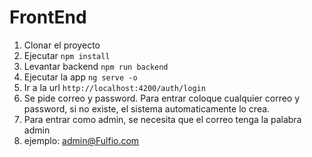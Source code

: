 # FrontEnd

1. Clonar el proyecto
2. Ejecutar ```npm install```
3. Levantar backend ```npm run backend```
4. Ejecutar la app  ```ng serve -o```
5. Ir a la url ```http://localhost:4200/auth/login```
6. Se pide correo y password. Para entrar coloque cualquier correo y password,
si no existe, el sistema automaticamente lo crea.
7. Para entrar como admin, se necesita que el correo tenga la palabra admin
8. ejemplo: admin@Fulfio.com

